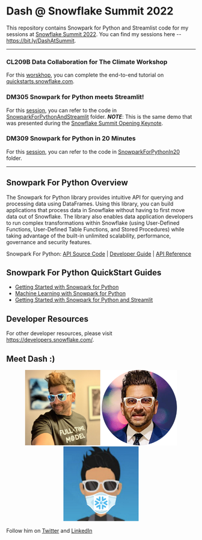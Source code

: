# Dash @ Snowflake Summit 2022

This repository contains Snowpark for Python and Streamlist code for my sessions at [Snowflake Summit 2022](https://www.snowflake.com/summit/). You can find my sessions here -- https://bit.ly/DashAtSummit.
___

### CL209B Data Collaboration for The Climate Workshop

For this [worskhop](https://events.snowflake.com/summit/agenda/session/884581), you can complete the end-to-end tutorial on [quickstarts.snowflake.com](https://quickstarts.snowflake.com/guide/getting_started_with_snowpark_for_python_streamlit/index.html?index=..%2F..index#0).

### DM305 Snowpark for Python meets Streamlit!

For this [session](https://events.snowflake.com/summit/agenda/session/833987), you can refer to the code in [SnowparkForPythonAndStreamlit](SnowparkForPythonAndStreamlit) folder. ***NOTE***: This is the same demo that was presented during the [Snowflake Summit Opening Keynote](https://events.snowflake.com/summit/agenda/session/849836).

### DM309 Snowpark for Python in 20 Minutes

For this [session](https://events.snowflake.com/summit/agenda/session/884570), you can refer to the code in [SnowparkForPythonIn20](SnowparkForPythonIn20) folder.
___

## Snowpark For Python Overview

The Snowpark for Python library provides intuitive API for querying and processing data using DataFrames. Using this library, you can build applications that process data in Snowflake without having to first move data out of Snowflake. The library also enables data application developers to run complex transformations within Snowflake (using User-Defined Functions, User-Defined Table Functions, and Stored Procedures) while taking advantage of the built-in unlimited scalability, performance, governance and security features.

Snowpark For Python: [API Source Code](https://github.com/snowflakedb/snowpark-python) | [Developer Guide](https://docs.snowflake.com/en/developer-guide/snowpark/python/index.html) | [API Reference](https://docs.snowflake.com/en/developer-guide/snowpark/reference/python/index.html)

## Snowpark For Python QuickStart Guides

- [Getting Started with Snowpark for Python](https://quickstarts.snowflake.com/guide/getting_started_with_snowpark_python/index.html?index=..%2F..index#0)
- [Machine Learning with Snowpark for Python](https://quickstarts.snowflake.com/guide/machine_learning_with_snowpark_python/index.html?index=..%2F..index#0)
- [Getting Started with Snowpark for Python and Streamlit](https://quickstarts.snowflake.com/guide/getting_started_with_snowpark_for_python_streamlit/index.html?index=..%2F..index#0)

## Developer Resources

For other developer resources, please visit https://developers.snowflake.com/. 

## Meet Dash :) 

<p align="center">
  <img style="width: 200px;" src="assets/dash1.jpg">
  <img style="width: 200px;" src="assets/dash2.png">
  <img style="width: 200px;" src="assets/dash0.jpg">
</p>

Follow him on [Twitter](https://twitter.com/iamontheinet) and [LinkedIn](https://www.linkedin.com/in/dash-desai/)

